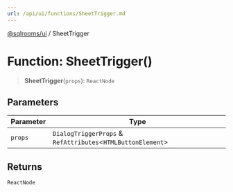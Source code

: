 ```yaml
---
url: /api/ui/functions/SheetTrigger.md
---
```

[@sqlrooms/ui](../index.md) / SheetTrigger

# Function: SheetTrigger()

> **SheetTrigger**(`props`): `ReactNode`

## Parameters

| Parameter | Type |
| ------ | ------ |
| `props` | `DialogTriggerProps` & `RefAttributes`<`HTMLButtonElement`> |

## Returns

`ReactNode`
